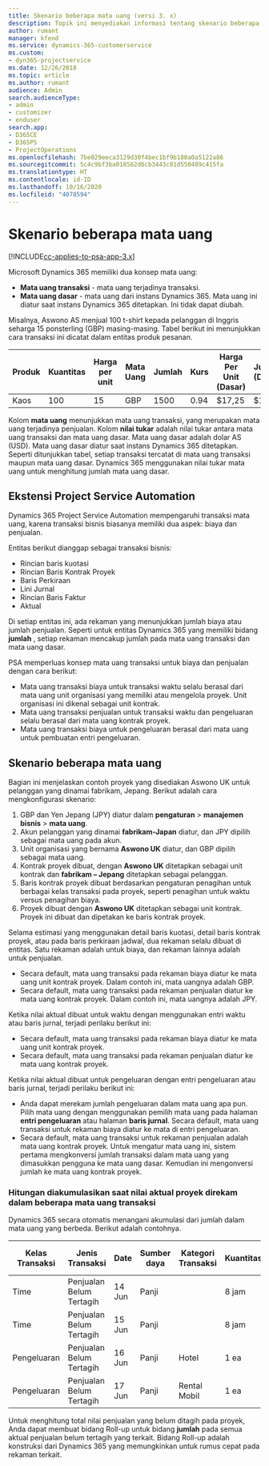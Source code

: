 ```yaml
---
title: Skenario beberapa mata uang (versi 3. x)
description: Topik ini menyediakan informasi tentang skenario beberapa mata uang.
author: rumant
manager: kfend
ms.service: dynamics-365-customerservice
ms.custom:
- dyn365-projectservice
ms.date: 12/26/2018
ms.topic: article
ms.author: rumant
audience: Admin
search.audienceType:
- admin
- customizer
- enduser
search.app:
- D365CE
- D365PS
- ProjectOperations
ms.openlocfilehash: 7be029eeca3129d30f4bec1bf9b180a0a5122a86
ms.sourcegitcommit: 5c4c9bf3ba018562d6cb3443c01d550489c415fa
ms.translationtype: HT
ms.contentlocale: id-ID
ms.lasthandoff: 10/16/2020
ms.locfileid: "4078594"
---
```

# <a name="multiple-currency-scenarios"></a>Skenario beberapa mata uang

[!INCLUDE[cc-applies-to-psa-app-3.x](../includes/cc-applies-to-psa-app-3x.md)]

Microsoft Dynamics 365 memiliki dua konsep mata uang:

- **Mata uang transaksi** - mata uang terjadinya transaksi. 
- **Mata uang dasar** - mata uang dari instans Dynamics 365. Mata uang ini diatur saat instans Dynamics 365 ditetapkan. Ini tidak dapat diubah.

Misalnya, Aswono AS menjual 100 t-shirt kepada pelanggan di Inggris seharga 15 ponsterling (GBP) masing-masing. Tabel berikut ini menunjukkan cara transaksi ini dicatat dalam entitas produk pesanan.

| Produk | Kuantitas | Harga per unit | Mata Uang | Jumlah | Kurs | Harga Per Unit (Dasar)| Jumlah (Dasar)|
|---------|----------|----------------|----------|--------|---------------|----------------------|--------------|
| Kaos | 100      | 15             | GBP      | 1500   | 0.94          | $17,25               | $17,25       |

Kolom **mata uang** menunjukkan mata uang transaksi, yang merupakan mata uang terjadinya penjualan. Kolom **nilai tukar** adalah nilai tukar antara mata uang transaksi dan mata uang dasar. Mata uang dasar adalah dolar AS (USD). Mata uang dasar diatur saat instans Dynamics 365 ditetapkan.
Seperti ditunjukkan tabel, setiap transaksi tercatat di mata uang transaksi maupun mata uang dasar. Dynamics 365 menggunakan nilai tukar mata uang untuk menghitung jumlah mata uang dasar.

## <a name="project-service-automation-extensions"></a>Ekstensi Project Service Automation

Dynamics 365 Project Service Automation mempengaruhi transaksi mata uang, karena transaksi bisnis biasanya memiliki dua aspek: biaya dan penjualan.

Entitas berikut dianggap sebagai transaksi bisnis:

- Rincian baris kuotasi
- Rincian Baris Kontrak Proyek
- Baris Perkiraan
- Lini Jurnal
- Rincian Baris Faktur
- Aktual

Di setiap entitas ini, ada rekaman yang menunjukkan jumlah biaya atau jumlah penjualan. Seperti untuk entitas Dynamics 365 yang memiliki bidang **jumlah** , setiap rekaman mencakup jumlah pada mata uang transaksi dan mata uang dasar. 

PSA memperluas konsep mata uang transaksi untuk biaya dan penjualan dengan cara berikut:

- Mata uang transaksi biaya untuk transaksi waktu selalu berasal dari mata uang unit organisasi yang memiliki atau mengelola proyek. Unit organisasi ini dikenal sebagai unit kontrak.
- Mata uang transaksi penjualan untuk transaksi waktu dan pengeluaran selalu berasal dari mata uang kontrak proyek.
- Mata uang transaksi biaya untuk pengeluaran berasal dari mata uang untuk pembuatan entri pengeluaran.

## <a name="multiple-currency-scenario"></a>Skenario beberapa mata uang

Bagian ini menjelaskan contoh proyek yang disediakan Aswono UK untuk pelanggan yang dinamai fabrikam, Jepang. Berikut adalah cara mengkonfigurasi skenario:

1. GBP dan Yen Jepang (JPY) diatur dalam **pengaturan** \> **manajemen bisnis** \> **mata uang**. 
2. Akun pelanggan yang dinamai **fabrikam-Japan** diatur, dan JPY dipilih sebagai mata uang pada akun.
3. Unit organisasi yang bernama **Aswono UK** diatur, dan GBP dipilih sebagai mata uang.
4. Kontrak proyek dibuat, dengan **Aswono UK** ditetapkan sebagai unit kontrak dan **fabrikam – Jepang** ditetapkan sebagai pelanggan.
5. Baris kontrak proyek dibuat berdasarkan pengaturan penagihan untuk berbagai kelas transaksi pada proyek, seperti penagihan untuk waktu versus penagihan biaya.
6. Proyek dibuat dengan **Aswono UK** ditetapkan sebagai unit kontrak. Proyek ini dibuat dan dipetakan ke baris kontrak proyek.


Selama estimasi yang menggunakan detail baris kuotasi, detail baris kontrak proyek, atau pada baris perkiraan jadwal, dua rekaman selalu dibuat di entitas. Satu rekaman adalah untuk biaya, dan rekaman lainnya adalah untuk penjualan.

- Secara default, mata uang transaksi pada rekaman biaya diatur ke mata uang unit kontrak proyek. Dalam contoh ini, mata uangnya adalah GBP.
- Secara default, mata uang transaksi pada rekaman penjualan diatur ke mata uang kontrak proyek. Dalam contoh ini, mata uangnya adalah JPY.

Ketika nilai aktual dibuat untuk waktu dengan menggunakan entri waktu atau baris jurnal, terjadi perilaku berikut ini:

- Secara default, mata uang transaksi pada rekaman biaya diatur ke mata uang unit kontrak proyek.
- Secara default, mata uang transaksi pada rekaman penjualan diatur ke mata uang kontrak proyek.

Ketika nilai aktual dibuat untuk pengeluaran dengan entri pengeluaran atau baris jurnal, terjadi perilaku berikut ini:

- Anda dapat merekam jumlah pengeluaran dalam mata uang apa pun. Pilih mata uang dengan menggunakan pemilih mata uang pada halaman **entri pengeluaran** atau halaman **baris jurnal**. Secara default, mata uang transaksi untuk rekaman biaya diatur ke mata di entri pengeluaran. 
- Secara default, mata uang transaksi untuk rekaman penjualan adalah mata uang kontrak proyek. Untuk mengatur mata uang ini, sistem pertama mengkonversi jumlah transaksi dalam mata uang yang dimasukkan pengguna ke mata uang dasar. Kemudian ini mengonversi jumlah ke mata uang kontrak proyek. 

### <a name="computing-roll-ups-when-project-actuals-are-recorded-in-multiple-transaction-currencies"></a>Hitungan diakumulasikan saat nilai aktual proyek direkam dalam beberapa mata uang transaksi

Dynamics 365 secara otomatis menangani akumulasi dari jumlah dalam mata uang yang berbeda. Berikut adalah contohnya.

| Kelas Transaksi | Jenis Transaksi| Date   | Sumber daya | Kategori Transaksi | Kuantitas | Harga per Unit | Jumlah      | Kurs | Jumlah dalam Dasar |
|-------------------|------------------|--------|----------|----------------------|----------|--------------|-------------|---------------|----------------|
| Time              | Penjualan Belum Tertagih   | 14 Jun | Panji  |                      | 8 jam    | 20.000 JPY    | 160.000 JPY | 123           | 1.300,81 USD    |
| Time              | Penjualan Belum Tertagih   | 15 Jun | Panji  |                      | 8 jam    | 20.000 JPY    | 160.000 JPY | 123           | 1.300,81 USD    |
| Pengeluaran           | Penjualan Belum Tertagih   | 16 Jun | Panji  | Hotel                | 1 ea     | 250 EUR      | 250 EUR     | 0.94          | 265,95 USD     |
| Pengeluaran           | Penjualan Belum Tertagih   | 17 Jun | Panji  | Rental Mobil           | 1 ea     | 150 EUR      | 150 EUR     | 0.94          | 159,57 USD     |

Untuk menghitung total nilai penjualan yang belum ditagih pada proyek, Anda dapat membuat bidang Roll-up untuk bidang **jumlah** pada semua aktual penjualan belum tertagih yang terkait. Bidang Roll-up adalah konstruksi dari Dynamics 365 yang memungkinkan untuk rumus cepat pada rekaman terkait.
